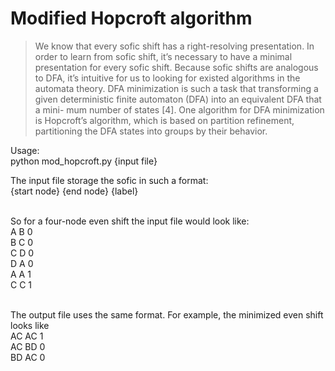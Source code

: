 # Modified Hopcroft algorithm
> We know that every sofic shift has a right-resolving presentation. In order to learn from sofic shift, it’s necessary to have a minimal presentation for every sofic shift. Because sofic shifts are analogous to DFA, it’s intuitive for us to looking for existed algorithms in the automata theory. DFA minimization is such a task that transforming a given deterministic finite automaton (DFA) into an equivalent DFA that a mini- mum number of states [4]. One algorithm for DFA minimization is Hopcroft’s algorithm, which is based on partition refinement, partitioning the DFA states into groups by their behavior.<br/>

Usage:<br/>
python mod_hopcroft.py {input file} <br/>

The input file storage the sofic in such a format:<br/>
{start node} {end node} {label}<br/><br/>

So for a four-node even shift the input file would look like:<br/>
A B 0<br/>
B C 0<br/>
C D 0<br/>
D A 0<br/>
A A 1<br/>
C C 1<br/>
<br/>

The output file uses the same format. For example, the minimized even shift looks like <br/>
AC AC 1<br/>
AC BD 0<br/>
BD AC 0<br/>
<br/>

